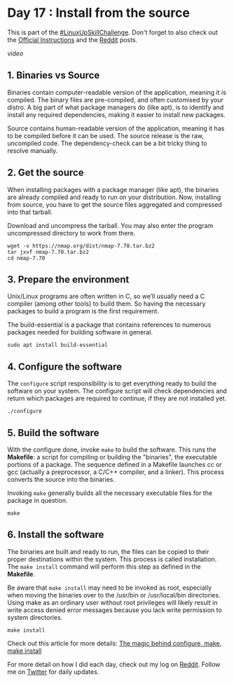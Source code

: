 # Day 17 : Install from the source

This is part of the [#LinuxUpSkillChallenge](../challenges/linux-upskill.html). Don't forget to also check out the [Official Instructions](https://github.com/snori74/linuxupskillchallenge/blob/master/17.md) and the [Reddit](https://www.reddit.com/r/linuxupskillchallenge/) posts.

*video*

## 1. **Binaries vs Source**

Binaries contain computer-readable version of the application, meaning it is compiled.
The binary files are pre-compiled, and often customised by your distro. A big part of what package managers do (like apt), is to identify and install any required dependencies, making it easier to install new packages.

Source contains human-readable version of the application, meaning it has to be compiled before it can be used. The source release is the raw, uncompiled code. The dependency-check can be a bit tricky thing to resolve manually.

## 2. **Get the source**

When installing packages with a package manager (like apt), the binaries are already compiled and ready to run on your distribution. Now, installing from source, you have to get the source files aggregated and compressed into that tarball.

Download and uncompress the tarball. You may also enter the program uncompressed directory to work from there.

```
wget -v https://nmap.org/dist/nmap-7.70.tar.bz2
tar jxvf nmap-7.70.tar.bz2
cd nmap-7.70
```

## 3. **Prepare the environment**

Unix/Linux programs are often written in C, so we’ll usually need a C compiler (among other tools) to build them. So having the necessary packages to build a program is the first requirement.

The build-essential is a package that contains references to numerous packages needed for building software in general.

```
sudo apt install build-essential
```

## 4. **Configure the software**
The ```configure``` script responsibility is to get everything ready to build the software on your system. The configure script will check dependencies and return which packages are required to continue, if they are not installed yet.

```
./configure
```

## 5. **Build the software**

With the configure done, invoke ```make``` to build the software. This runs the **Makefile**: a script for compiling or building the "binaries", the executable portions of a package. The sequence defined in a Makefile launches cc or gcc (actually a preprocessor, a C/C++ compiler, and a linker). This process converts the source into the binaries.

Invoking ```make``` generally builds all the necessary executable files for the package in question.

```
make
```

## 6. **Install the software**

The binaries are built and ready to run, the files can be copied to their proper destinations within the system. This process is called installation. The ```make install``` command will perform this step as defined in the **Makefile**.

Be aware that ```make install``` may need to be invoked as root, especially when moving the binaries over to the /usr/bin or /usr/local/bin directories. Using make as an ordinary user without root privileges will likely result in write access denied error messages because you lack write permission to system directories.

```
make install
```

Check out this article for more details: [The magic behind configure, make, make install](https://thoughtbot.com/blog/the-magic-behind-configure-make-make-install)

For more detail on how I did each day, check out my log on [Reddit](https://www.reddit.com/user/livia2lima). Follow me on [Twitter](https://twitter.com/search?q=%23LinuxUpSkillChallenge%20%40livialimatweets&src=typed_query&f=live) for daily updates.
